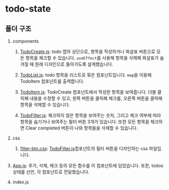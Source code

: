 # todo-state

## 폴더 구조

1. components

    1. [TodoCreate.js](https://github.com/chinsanchung/todo-practice/blob/master/todo-context/src/components/TodoCreate.js): todo 앱의 상단으로, 항목을 작성하거나 화살표 버튼으로 모든 항목을 체크할 수 있습니다. `useEffect`를 사용해 항목을 삭제해 화살표가 숨겨질 때 원래 디자인으로 돌아가도록 설계했습니다.

    1. [TodoList.js](https://github.com/chinsanchung/todo-practice/blob/master/todo-state/src/components/TodoList.js): todo 항목을 리스트로 묶은 컴포넌트입니다. `map`을 이용해 TodoItem 컴포넌트를 출력합니다.

    1. [TodoItem.js](https://github.com/chinsanchung/todo-practice/blob/master/todo-state/src/components/TodoItem.js): TodoCreate 컴포넌트에서 작성한 항목을 보여줍니다. 더블 클릭해 내용을 수정할 수 있고, 왼쪽 버튼을 클릭해 체크를, 오른쪽 버튼을 클릭해 항목을 삭제할 수 있습니다.

    1. [TodoFilter.js](https://github.com/chinsanchung/todo-practice/blob/master/todo-state/src/components/TodoFilter.js): 체크하지 않은 항목을 보여주는 숫자, 그리고 체크 여부에 따라 항목을 숨기거나 보여주는 필터 버튼 3개가 있습니다. 또한 모든 항목을 체크하면 Clear completed 버튼이 나와 항목들을 삭제할 수 있습니다.

1. css

    1. [filter-btn.css](https://github.com/chinsanchung/todo-practice/blob/master/todo-state/src/css/filter-btn.css): [TodoFilter.js](https://github.com/chinsanchung/todo-practice/blob/master/todo-state/src/components/TodoFilter.js)컴포넌트의 필터 버튼을 디자인하는 css 파일입니다.

1. [App.js](https://github.com/chinsanchung/todo-practice/blob/master/todo-state/src/App.js): 추가, 삭제, 체크 등의 모든 함수를 이 컴포넌트에 담았습니다. 또한, todos 상태를 선언, 각 컴포넌트로 전달했습니다.

1. index.js
